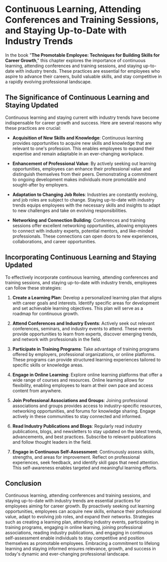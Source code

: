 Continuous Learning, Attending Conferences and Training Sessions, and Staying Up-to-Date with Industry Trends
======================================================================================================================

In the book "**The Promotable Employee: Techniques for Building Skills for Career Growth**," this chapter explores the importance of continuous learning, attending conferences and training sessions, and staying up-to-date with industry trends. These practices are essential for employees who aspire to advance their careers, build valuable skills, and stay competitive in a rapidly evolving professional landscape.

The Significance of Continuous Learning and Staying Updated
-----------------------------------------------------------

Continuous learning and staying current with industry trends have become indispensable for career growth and success. Here are several reasons why these practices are crucial:

* **Acquisition of New Skills and Knowledge**: Continuous learning provides opportunities to acquire new skills and knowledge that are relevant to one's profession. This enables employees to expand their expertise and remain adaptable in an ever-changing workplace.

* **Enhancement of Professional Value**: By actively seeking out learning opportunities, employees can enhance their professional value and distinguish themselves from their peers. Demonstrating a commitment to ongoing development makes individuals more promotable and sought-after by employers.

* **Adaptation to Changing Job Roles**: Industries are constantly evolving, and job roles are subject to change. Staying up-to-date with industry trends equips employees with the necessary skills and insights to adapt to new challenges and take on evolving responsibilities.

* **Networking and Connection Building**: Conferences and training sessions offer excellent networking opportunities, allowing employees to connect with industry experts, potential mentors, and like-minded professionals. These connections can open doors to new experiences, collaborations, and career opportunities.

Incorporating Continuous Learning and Staying Updated
-----------------------------------------------------

To effectively incorporate continuous learning, attending conferences and training sessions, and staying up-to-date with industry trends, employees can follow these strategies:

1. **Create a Learning Plan**: Develop a personalized learning plan that aligns with career goals and interests. Identify specific areas for development and set achievable learning objectives. This plan will serve as a roadmap for continuous growth.

2. **Attend Conferences and Industry Events**: Actively seek out relevant conferences, seminars, and industry events to attend. These events provide opportunities to learn from experts, discover emerging trends, and network with professionals in the field.

3. **Participate in Training Programs**: Take advantage of training programs offered by employers, professional organizations, or online platforms. These programs can provide structured learning experiences tailored to specific skills or knowledge areas.

4. **Engage in Online Learning**: Explore online learning platforms that offer a wide range of courses and resources. Online learning allows for flexibility, enabling employees to learn at their own pace and access content from anywhere.

5. **Join Professional Associations and Groups**: Joining professional associations and groups provides access to industry-specific resources, networking opportunities, and forums for knowledge sharing. Engage actively in these communities to stay connected and informed.

6. **Read Industry Publications and Blogs**: Regularly read industry publications, blogs, and newsletters to stay updated on the latest trends, advancements, and best practices. Subscribe to relevant publications and follow thought leaders in the field.

7. **Engage in Continuous Self-Assessment**: Continuously assess skills, strengths, and areas for improvement. Reflect on professional experiences, seek feedback, and identify skill gaps that need attention. This self-awareness enables targeted and meaningful learning efforts.

Conclusion
----------

Continuous learning, attending conferences and training sessions, and staying up-to-date with industry trends are essential practices for employees aiming for career growth. By proactively seeking out learning opportunities, employees can acquire new skills, enhance their professional value, adapt to evolving job roles, and expand their networks. Strategies such as creating a learning plan, attending industry events, participating in training programs, engaging in online learning, joining professional associations, reading industry publications, and engaging in continuous self-assessment enable individuals to stay competitive and position themselves as promotable employees. Embracing a commitment to lifelong learning and staying informed ensures relevance, growth, and success in today's dynamic and ever-changing professional landscape.
